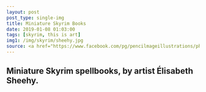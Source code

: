 ```yaml
---
layout: post
post_type: single-img
title: Miniature Skyrim Books
date: 2019-01-08 01:03:00
tags: [skyrim, this is art]
img1: /img/skyrim/sheehy.jpg
source: <a href="https://www.facebook.com/pg/pencilmageillustrations/photos/" target="_blank" rel="nofollow">Facebook</a>
---
```

## Miniature Skyrim spellbooks, by artist Élisabeth Sheehy.

